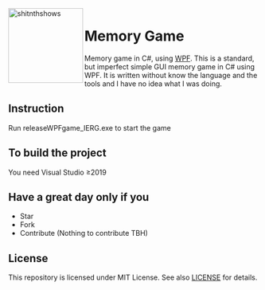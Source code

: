 <img align="left" width="150" height="150" src="https://images.emojiterra.com/google/noto-emoji/v2.034/512px/1f3ae.png" alt="shitnthshows">

# Memory Game

Memory game in C#, using <a href="https://en.wikipedia.org/wiki/Windows_Presentation_Foundation">WPF</a>. This is a standard, but imperfect simple GUI memory game in C# using WPF. It is written without know the language and the tools and I have no idea what I was doing. 

## Instruction 
Run releaseWPFgame_IERG.exe to start the game

## To build the project
You need Visual Studio ≥2019

## Have a great day only if you
* Star
* Fork
* Contribute (Nothing to contribute TBH)

## License
This repository is licensed under MIT License. See also [LICENSE](LICENSE) for details.
